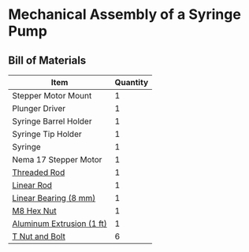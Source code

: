 # Mechanical Assembly of a Syringe Pump

## Bill of Materials 

Item         | Quantity
------------ | -------------
Stepper Motor Mount | 1
Plunger Driver | 1 
Syringe Barrel Holder | 1 
Syringe Tip Holder | 1 
Syringe | 1 
Nema 17 Stepper Motor | 1
[Threaded Rod](https://www.mcmaster.com/1078N32/) | 1
[Linear Rod](https://www.mcmaster.com/6112K44/) | 1 
[Linear Bearing (8 mm)](https://www.mcmaster.com/61205K75/) | 1
[M8 Hex Nut](https://www.mcmaster.com/90592A022/) | 1
[Aluminum Extrusion (1 ft)](https://www.mcmaster.com/47065T107/)| 1
[T Nut and Bolt](https://www.mcmaster.com/47065T139/) | 6 
